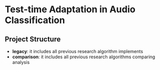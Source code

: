 # Test-time Adaptation in Audio Classification

## Project Structure
+ **legacy**: it includes all previous research algorithm implements
+ **comparison**: it includes all previous research algorithms comparing analysis
